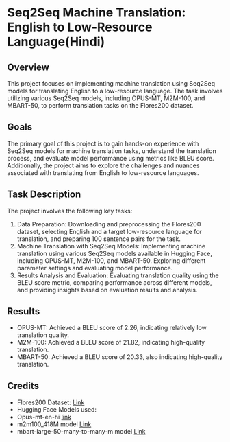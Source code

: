 # Seq2Seq Machine Translation: English to Low-Resource Language(Hindi)

## Overview
This project focuses on implementing machine translation using Seq2Seq models for translating English to a low-resource language. The task involves utilizing various Seq2Seq models, including OPUS-MT, M2M-100, and MBART-50, to perform translation tasks on the Flores200 dataset.

## Goals
The primary goal of this project is to gain hands-on experience with Seq2Seq models for machine translation tasks, understand the translation process, and evaluate model performance using metrics like BLEU score. Additionally, the project aims to explore the challenges and nuances associated with translating from English to low-resource languages.

## Task Description
The project involves the following key tasks:
1. Data Preparation: Downloading and preprocessing the Flores200 dataset, selecting English and a target low-resource language for translation, and preparing 100 sentence pairs for the task.
2. Machine Translation with Seq2Seq Models: Implementing machine translation using various Seq2Seq models available in Hugging Face, including OPUS-MT, M2M-100, and MBART-50. Exploring different parameter settings and evaluating model performance.
3. Results Analysis and Evaluation: Evaluating translation quality using the BLEU score metric, comparing performance across different models, and providing insights based on evaluation results and analysis.

## Results
- OPUS-MT: Achieved a BLEU score of 2.26, indicating relatively low translation quality.
- M2M-100: Achieved a BLEU score of 21.82, indicating high-quality translation.
- MBART-50: Achieved a BLEU score of 20.33, also indicating high-quality translation.



## Credits
- Flores200 Dataset: [Link](https://huggingface.co/datasets/Muennighoff/flores200)
- Hugging Face Models used:
- Opus-mt-en-hi [link](https://huggingface.co/Helsinki-NLP/opus-mt-en-hi)
- m2m100_418M model [Link](https://huggingface.co/facebook/m2m100_418M)
- mbart-large-50-many-to-many-m model [Link](https://huggingface.co/facebook/mbart-large-50-many-to-many-mmt)



